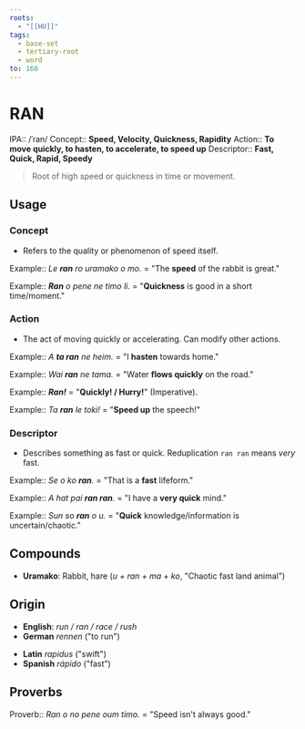 ```yaml
---
roots:
  - "[[HU]]"
tags:
  - base-set
  - tertiary-root
  - word
to: 160
---
```


# RAN

IPA::				/ˈɾan/
Concept::		**Speed, Velocity, Quickness, Rapidity**
Action::		**To move quickly, to hasten, to accelerate, to speed up**
Descriptor::	**Fast, Quick, Rapid, Speedy**

>Root of high speed or quickness in time or movement.

## Usage

### Concept
*   Refers to the quality or phenomenon of speed itself.

Example::   *Le **ran** ro uramako o mo.* = "The **speed** of the rabbit is great."

Example::   ***Ran** o pene ne timo li.* = "**Quickness** is good in a short time/moment."

### Action
*   The act of moving quickly or accelerating. Can modify other actions.

Example::   *A **ta ran** ne heim.* = "I **hasten** towards home."

Example::   *Wai **ran** ne tama.* = "Water **flows quickly** on the road."

Example::   ***Ran!*** = "**Quickly! / Hurry!**" (Imperative).

Example::   *Ta **ran** le toki!* = "**Speed up** the speech!"

### Descriptor
*   Describes something as fast or quick. Reduplication `ran ran` means *very* fast.

Example::   *Se o ko **ran**.* = "That is a **fast** lifeform."

Example::   *A hat pai **ran ran**.* = "I have a **very quick** mind."

Example::   *Sun so **ran** o u.* = "**Quick** knowledge/information is uncertain/chaotic."

## Compounds

* **Uramako**: Rabbit, hare (*u + ran + ma + ko*, "Chaotic fast land animal")

## Origin

- **English**: _run / ran / race / rush_
- **German** _rennen_ ("to run")
* **Latin** _rapidus_ ("swift")
* **Spanish** _rápido_ ("fast")
## Proverbs

Proverb:: *Ran o no pene oum timo.* = "Speed isn't always good."
